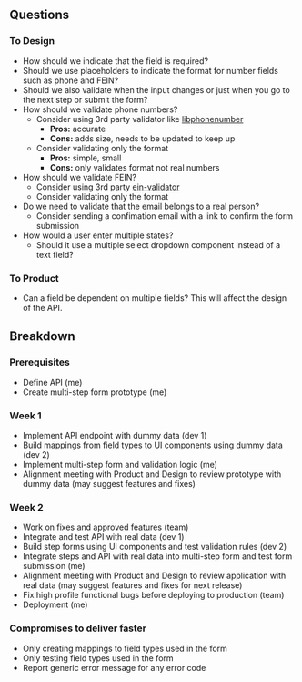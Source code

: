 ## Questions

### To Design

- How should we indicate that the field is required?
- Should we use placeholders to indicate the format for number fields such as phone and FEIN?
- Should we also validate when the input changes or just when you go to the next step or submit the form?
- How should we validate phone numbers?
	- Consider using 3rd party validator like [libphonenumber](https://github.com/google/libphonenumber)
		- **Pros:** accurate
		- **Cons:** adds size, needs to be updated to keep up
	- Consider validating only the format
		- **Pros:** simple, small
		- **Cons:** only validates format not real numbers
- How should we validate FEIN?
	- Consider using 3rd party [ein-validator](https://www.npmjs.com/package/ein-validator)
	- Consider validating only the format
- Do we need to validate that the email belongs to a real person?
	- Consider sending a confimation email with a link to confirm the form submission
- How would a user enter multiple states?
	- Should it use a multiple select dropdown component instead of a text field?

### To Product

- Can a field be dependent on multiple fields? This will affect the design of the API.

## Breakdown

### Prerequisites

- Define API (me)
- Create multi-step form prototype (me)

### Week 1

- Implement API endpoint with dummy data (dev 1)
- Build mappings from field types to UI components using dummy data (dev 2)
- Implement multi-step form and validation logic (me)
- Alignment meeting with Product and Design to review prototype with dummy data (may suggest features and fixes)

### Week 2

- Work on fixes and approved features (team)
- Integrate and test API with real data (dev 1)
- Build step forms using UI components and test validation rules (dev 2)
- Integrate steps and API with real data into multi-step form and test form submission (me)
- Alignment meeting with Product and Design to review application with real data (may suggest features and fixes for next release)
- Fix high profile functional bugs before deploying to production (team)
- Deployment (me)

### Compromises to deliver faster

- Only creating mappings to field types used in the form
- Only testing field types used in the form
- Report generic error message for any error code

